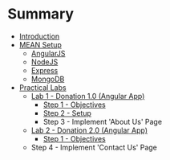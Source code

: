 # Summary

* [Introduction](README.md)
* [MEAN Setup](mean_setup.md)
   * [AngularJS](angularjs.md)
   * [NodeJS](nodejsmd.md)
   * [Express](express.md)
   * [MongoDB](mongodb.md)
* [Practical Labs](practical_labs.md)
   * [Lab 1 - Donation 1.0 (Angular App)](lab1/lab_1.md)
       * [Step 1 - Objectives](lab1/step_1.md)
       * [Step 2 - Setup](lab1/step_2.md)
       * Step 3 - Implement 'About Us' Page
   * [Lab 2 - Donation 2.0 (Angular App)](lab2/lab_2.md)
       * [Step 1 - Objectives](lab2/step_1.md)
   * Step 4 - Implement 'Contact Us' Page


